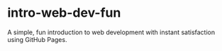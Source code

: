 # intro-web-dev-fun
A simple, fun introduction to web development with instant satisfaction using GitHub Pages.

